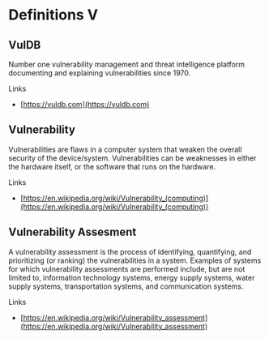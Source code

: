 # Definitions V

## VulDB
Number one vulnerability management and threat intelligence platform documenting and explaining vulnerabilities since 1970.

Links
- [https://vuldb.com](https://vuldb.com)

## Vulnerability
Vulnerabilities are flaws in a computer system that weaken the overall security of the device/system.
Vulnerabilities can be weaknesses in either the hardware itself, or the software that runs on the hardware.

Links
- [https://en.wikipedia.org/wiki/Vulnerability_(computing)](https://en.wikipedia.org/wiki/Vulnerability_(computing))

## Vulnerability Assesment
A vulnerability assessment is the process of identifying, quantifying, and prioritizing (or ranking) the vulnerabilities in a system.
Examples of systems for which vulnerability assessments are performed include, but are not limited to, information technology systems, energy supply systems, water supply systems, transportation systems, and communication systems.

Links
- [https://en.wikipedia.org/wiki/Vulnerability_assessment](https://en.wikipedia.org/wiki/Vulnerability_assessment)
